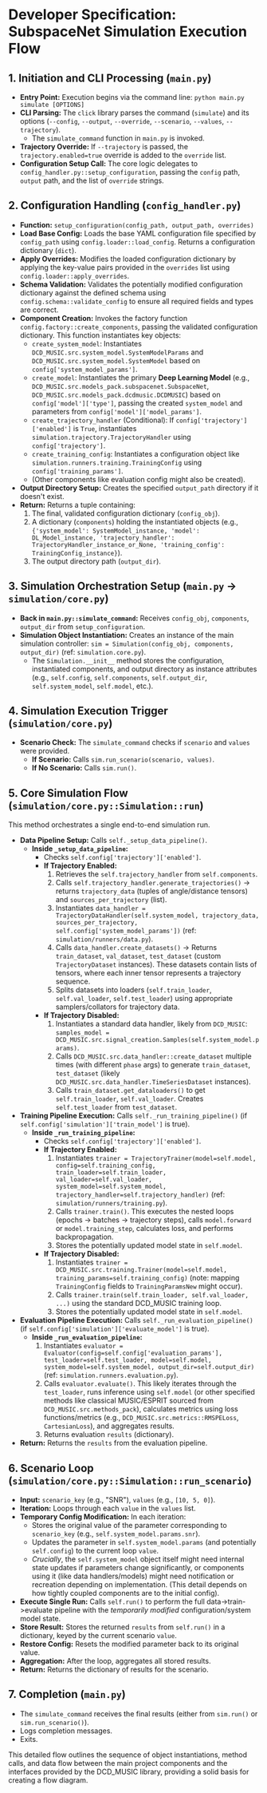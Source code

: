 # Developer Specification: SubspaceNet Simulation Execution Flow

## 1. Initiation and CLI Processing (`main.py`)

*   **Entry Point:** Execution begins via the command line: `python main.py simulate [OPTIONS]`
*   **CLI Parsing:** The `click` library parses the command (`simulate`) and its options (`--config`, `--output`, `--override`, `--scenario`, `--values`, `--trajectory`).
    *   The `simulate_command` function in `main.py` is invoked.
*   **Trajectory Override:** If `--trajectory` is passed, the `trajectory.enabled=true` override is added to the `override` list.
*   **Configuration Setup Call:** The core logic delegates to `config_handler.py::setup_configuration`, passing the `config` path, `output` path, and the list of `override` strings.

## 2. Configuration Handling (`config_handler.py`)

*   **Function:** `setup_configuration(config_path, output_path, overrides)`
*   **Load Base Config:** Loads the base YAML configuration file specified by `config_path` using `config.loader::load_config`. Returns a configuration dictionary (`dict`).
*   **Apply Overrides:** Modifies the loaded configuration dictionary by applying the key-value pairs provided in the `overrides` list using `config.loader::apply_overrides`.
*   **Schema Validation:** Validates the potentially modified configuration dictionary against the defined schema using `config.schema::validate_config` to ensure all required fields and types are correct.
*   **Component Creation:** Invokes the factory function `config.factory::create_components`, passing the validated configuration dictionary. This function instantiates key objects:
    *   `create_system_model`: Instantiates `DCD_MUSIC.src.system_model.SystemModelParams` and `DCD_MUSIC.src.system_model.SystemModel` based on `config['system_model_params']`.
    *   `create_model`: Instantiates the primary **Deep Learning Model** (e.g., `DCD_MUSIC.src.models_pack.subspacenet.SubspaceNet`, `DCD_MUSIC.src.models_pack.dcdmusic.DCDMUSIC`) based on `config['model']['type']`, passing the created `system_model` and parameters from `config['model']['model_params']`.
    *   `create_trajectory_handler` (Conditional): If `config['trajectory']['enabled']` is `True`, instantiates `simulation.trajectory.TrajectoryHandler` using `config['trajectory']`.
    *   `create_training_config`: Instantiates a configuration object like `simulation.runners.training.TrainingConfig` using `config['training_params']`.
    *   (Other components like evaluation config might also be created).
*   **Output Directory Setup:** Creates the specified `output_path` directory if it doesn't exist.
*   **Return:** Returns a tuple containing:
    1.  The final, validated configuration dictionary (`config_obj`).
    2.  A dictionary (`components`) holding the instantiated objects (e.g., `{'system_model': SystemModel_instance, 'model': DL_Model_instance, 'trajectory_handler': TrajectoryHandler_instance_or_None, 'training_config': TrainingConfig_instance}`).
    3.  The output directory path (`output_dir`).

## 3. Simulation Orchestration Setup (`main.py` -> `simulation/core.py`)

*   **Back in `main.py::simulate_command`:** Receives `config_obj`, `components`, `output_dir` from `setup_configuration`.
*   **Simulation Object Instantiation:** Creates an instance of the main simulation controller: `sim = Simulation(config_obj, components, output_dir)` (ref: `simulation.core.py`).
    *   The `Simulation.__init__` method stores the configuration, instantiated components, and output directory as instance attributes (e.g., `self.config`, `self.components`, `self.output_dir`, `self.system_model`, `self.model`, etc.).

## 4. Simulation Execution Trigger (`simulation/core.py`)

*   **Scenario Check:** The `simulate_command` checks if `scenario` and `values` were provided.
    *   **If Scenario:** Calls `sim.run_scenario(scenario, values)`.
    *   **If No Scenario:** Calls `sim.run()`.

## 5. Core Simulation Flow (`simulation/core.py::Simulation::run`)

This method orchestrates a single end-to-end simulation run.

*   **Data Pipeline Setup:** Calls `self._setup_data_pipeline()`.
    *   **Inside `_setup_data_pipeline`:**
        *   Checks `self.config['trajectory']['enabled']`.
        *   **If Trajectory Enabled:**
            1.  Retrieves the `self.trajectory_handler` from `self.components`.
            2.  Calls `self.trajectory_handler.generate_trajectories()` -> returns `trajectory_data` (tuples of angle/distance tensors) and `sources_per_trajectory` (list).
            3.  Instantiates `data_handler = TrajectoryDataHandler(self.system_model, trajectory_data, sources_per_trajectory, self.config['system_model_params'])` (ref: `simulation/runners/data.py`).
            4.  Calls `data_handler.create_datasets()` -> Returns `train_dataset`, `val_dataset`, `test_dataset` (custom `TrajectoryDataset` instances). These datasets contain lists of tensors, where each inner tensor represents a trajectory sequence.
            5.  Splits datasets into loaders (`self.train_loader`, `self.val_loader`, `self.test_loader`) using appropriate samplers/collators for trajectory data.
        *   **If Trajectory Disabled:**
            1.  Instantiates a standard data handler, likely from `DCD_MUSIC`: `samples_model = DCD_MUSIC.src.signal_creation.Samples(self.system_model.params)`.
            2.  Calls `DCD_MUSIC.src.data_handler::create_dataset` multiple times (with different `phase` args) to generate `train_dataset`, `test_dataset` (likely `DCD_MUSIC.src.data_handler.TimeSeriesDataset` instances).
            3.  Calls `train_dataset.get_dataloaders()` to get `self.train_loader`, `self.val_loader`. Creates `self.test_loader` from `test_dataset`.
*   **Training Pipeline Execution:** Calls `self._run_training_pipeline()` (if `self.config['simulation']['train_model']` is true).
    *   **Inside `_run_training_pipeline`:**
        *   Checks `self.config['trajectory']['enabled']`.
        *   **If Trajectory Enabled:**
            1.  Instantiates `trainer = TrajectoryTrainer(model=self.model, config=self.training_config, train_loader=self.train_loader, val_loader=self.val_loader, system_model=self.system_model, trajectory_handler=self.trajectory_handler)` (ref: `simulation/runners/training.py`).
            2.  Calls `trainer.train()`. This executes the nested loops (epochs -> batches -> trajectory steps), calls `model.forward` or `model.training_step`, calculates loss, and performs backpropagation.
            3.  Stores the potentially updated model state in `self.model`.
        *   **If Trajectory Disabled:**
            1.  Instantiates `trainer = DCD_MUSIC.src.training.Trainer(model=self.model, training_params=self.training_config)` (note: mapping `TrainingConfig` fields to `TrainingParamsNew` might occur).
            2.  Calls `trainer.train(self.train_loader, self.val_loader, ...)` using the standard DCD_MUSIC training loop.
            3.  Stores the potentially updated model state in `self.model`.
*   **Evaluation Pipeline Execution:** Calls `self._run_evaluation_pipeline()` (if `self.config['simulation']['evaluate_model']` is true).
    *   **Inside `_run_evaluation_pipeline`:**
        1.  Instantiates `evaluator = Evaluator(config=self.config['evaluation_params'], test_loader=self.test_loader, model=self.model, system_model=self.system_model, output_dir=self.output_dir)` (ref: `simulation.runners.evaluation.py`).
        2.  Calls `evaluator.evaluate()`. This likely iterates through the `test_loader`, runs inference using `self.model` (or other specified methods like classical MUSIC/ESPRIT sourced from `DCD_MUSIC.src.methods_pack`), calculates metrics using loss functions/metrics (e.g., `DCD_MUSIC.src.metrics::RMSPELoss`, `CartesianLoss`), and aggregates results.
        3.  Returns evaluation `results` (dictionary).
*   **Return:** Returns the `results` from the evaluation pipeline.

## 6. Scenario Loop (`simulation/core.py::Simulation::run_scenario`)

*   **Input:** `scenario_key` (e.g., "SNR"), `values` (e.g., `[10, 5, 0]`).
*   **Iteration:** Loops through each `value` in the `values` list.
*   **Temporary Config Modification:** In each iteration:
    *   Stores the original value of the parameter corresponding to `scenario_key` (e.g., `self.system_model.params.snr`).
    *   Updates the parameter in `self.system_model.params` (and potentially `self.config`) to the current loop `value`.
    *   *Crucially*, the `self.system_model` object itself might need internal state updates if parameters change significantly, or components using it (like data handlers/models) might need notification or recreation depending on implementation. (This detail depends on how tightly coupled components are to the initial config).
*   **Execute Single Run:** Calls `self.run()` to perform the full data->train->evaluate pipeline with the *temporarily modified* configuration/system model state.
*   **Store Result:** Stores the returned `results` from `self.run()` in a dictionary, keyed by the current scenario `value`.
*   **Restore Config:** Resets the modified parameter back to its original value.
*   **Aggregation:** After the loop, aggregates all stored results.
*   **Return:** Returns the dictionary of results for the scenario.

## 7. Completion (`main.py`)

*   The `simulate_command` receives the final results (either from `sim.run()` or `sim.run_scenario()`).
*   Logs completion messages.
*   Exits.

This detailed flow outlines the sequence of object instantiations, method calls, and data flow between the main project components and the interfaces provided by the DCD_MUSIC library, providing a solid basis for creating a flow diagram. 